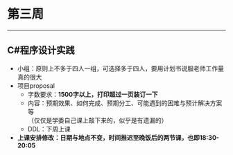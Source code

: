 # 第三周  
---  

## C#程序设计实践  
- 小组：原则上不多于四人一组，可选择多于四人，要用计划书说服老师工作量真的很大  
- 项目proposal  
  - 字数要求：**1500字以上，打印超过一页装订一下**  
  - 内容：预期效果、如何完成、预期分工、可能遇到的困难与预计解决方案等  
    （仅仅是学委自己课上敲下来的，似乎是有遗漏的）  
  - DDL：下周上课  
- **上课安排修改：日期与地点不变，时间推迟至晚饭后的两节课，也即18:30-20:05**  